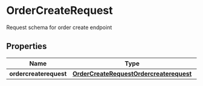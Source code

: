 

# OrderCreateRequest

Request schema for order create endpoint

## Properties

| Name | Type | Description | Notes |
|------------ | ------------- | ------------- | -------------|
|**ordercreaterequest** | [**OrderCreateRequestOrdercreaterequest**](OrderCreateRequestOrdercreaterequest.md) |  |  [optional] |



